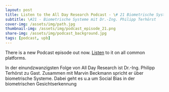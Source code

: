 ```yaml
---
layout: post
title: Listen to the All Day Research Podcast - \# 21 Biometrische Systeme
subtitle: \#21 - Biometrische Systeme mit Dr.-Ing. Philipp Terhörst
cover-img: /assets/img/path.jpg
thumbnail-img: /assets/img/podcast_episode_21.png
share-img: /assets/img/podcast_background.jpg
tags: [podcast, upb]
---
```


There is a new Podcast episode out now. [Listen](https://open.spotify.com/episode/5yRUUeqdMcsviBkgziGG5z?si=1679203316434a92) to it on all common platforms.

In der einundzwanzigsten Folge von All Day Research ist Dr.-Ing. Philipp Terhörst zu Gast. Zusammen mit Marvin Beckmann spricht er über biometrische Systeme. Dabei geht es u.a um Social Bias in der biometrischen Gesichtserkennung